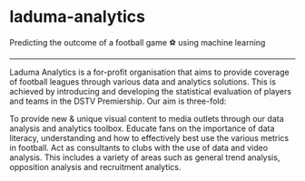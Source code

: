 # laduma-analytics

Predicting the outcome of a football game ⚽ using machine learning

<hr>
Laduma Analytics is a for-profit organisation that aims to provide coverage of football leagues through various data and analytics solutions. This is achieved by introducing and developing the statistical evaluation of players and teams in the DSTV Premiership. Our aim is three-fold:

To provide new & unique visual content to media outlets through our data analysis and analytics toolbox.
Educate fans on the importance of data literacy, understanding and how to effectively best use the various metrics in football.
Act as consultants to clubs with the use of data and video analysis. This includes a variety of areas such as general trend analysis, opposition analysis and recruitment analytics.
